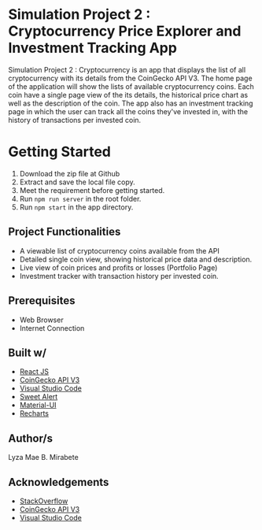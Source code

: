 # Simulation Project 2 : Cryptocurrency Price Explorer and Investment Tracking App

Simulation Project 2 : Cryptocurrency is an app that displays the list of all cryptocurrency with its details from the CoinGecko API V3. The home page of the application will show the lists of available cryptocurrency coins. Each coin have a single page view of the its details, the historical price chart as well as the description of the coin. The app also has an investment tracking page in which the user can track all the coins they've invested in, with the history of transactions per invested coin.

# Getting Started

1. Download the zip file at Github
2. Extract and save the local file copy.
3. Meet the requirement before getting started.
4. Run `npm run server` in the root folder.
5. Run `npm start` in the app directory.

## Project Functionalities

- A viewable list of cryptocurrency coins available from the API
- Detailed single coin view, showing historical price data and description.
- Live view of coin prices and profits or losses (Portfolio Page)
- Investment tracker with transaction history per invested coin.

## Prerequisites

- Web Browser
- Internet Connection

## Built w/

- [React JS](https://reactjs.org/)
- [CoinGecko API V3](https://www.coingecko.com/api/documentations/v3)
- [Visual Studio Code](<([https://code.visualstudio.com/](https://code.visualstudio.com/))>)
- [Sweet Alert](<([https://sweetalert2.github.io/](https://sweetalert2.github.io/))>)
- [Material-UI](<([https://material-ui.com/](https://material-ui.com/))>)
- [Recharts](<([[http://recharts.org/](http://recharts.org/)])>)

## Author/s

Lyza Mae B. Mirabete

## Acknowledgements

- [StackOverflow](https://stackoverflow.com/)
- [CoinGecko API V3](https://www.coingecko.com/api/documentations/v3)
- [Visual Studio Code](<([https://code.visualstudio.com/](https://code.visualstudio.com/))>)
